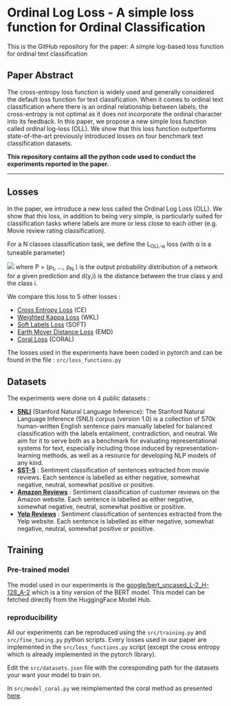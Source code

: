 # Ordinal Log Loss - A simple loss function for Ordinal Classification

This is the GitHub repository for the paper: 
A simple log-based loss function for ordinal text classification

## Paper Abstract
The cross-entropy loss function is widely used and generally considered the default loss function for text classification. When it comes to ordinal text classification where there is an ordinal relationship between labels, the cross-entropy is not optimal as it does not incorporate the ordinal character into its feedback. In this paper, we propose a new simple loss function called ordinal log-loss (OLL). We show that this loss function outperforms state-of-the-art previously introduced losses on four benchmark text classification datasets. 


**This repository contains all the python code used to conduct the experiments reported in the paper.**

---
## Losses

In the paper, we introduce a new loss called the Ordinal Log Loss (OLL). We show that this loss, in addition to being very simple, is particularly suited for classification tasks where labels are more or less close to each other (e.g. Movie review rating classification). 

For a N classes classification task, we define the L<sub>OLL-&alpha;</sub> loss (with &alpha; is a tuneable parameter)

<img src="https://render.githubusercontent.com/render/math?math=\Large\color{grey}\textbf{\mathcal{L}_{OLL-\alpha}(P,y) = -\sum_{i=1}^{N}\log(1-p_i) d(y,i)^\alpha}">
where P = (p<sub>1</sub>, ..., p<sub>N</sub> ) is the output probability distribution of a network for a given prediction and d(y,i) is the distance between the true class y and the class i.

We compare this loss to 5 other losses :
* [Cross Entropy Loss](https://pytorch.org/docs/stable/generated/torch.nn.CrossEntropyLoss.html) (CE)
* [Weighted Kappa Loss](https://www.sciencedirect.com/science/article/abs/pii/S0167865517301666?via%3Dihub) (WKL)
* [Soft Labels Loss](https://openaccess.thecvf.com/content_CVPR_2019/html/Diaz_Soft_Labels_for_Ordinal_Regression_CVPR_2019_paper.html) (SOFT)
* [Earth Mover Distance Loss](https://arxiv.org/abs/1611.05916) (EMD)
* [Coral Loss](https://github.com/Raschka-research-group/coral-cnn) (CORAL)

The losses used in the experiments have been coded in pytorch and can be found in the file : `src/loss_functions.py`

## Datasets 

The experiments were done on 4 public datasets : 
* **[SNLI](https://nlp.stanford.edu/projects/snli/)** (Stanford Natural Language Inference): The Stanford Natural Language Inference (SNLI) corpus (version 1.0) is a collection of 570k human-written English sentence pairs manually labeled for balanced classification with the labels entailment, contradiction, and neutral. We aim for it to serve both as a benchmark for evaluating representational systems for text, especially including those induced by representation-learning methods, as well as a resource for developing NLP models of any kind.
* **[SST-5](https://nlp.stanford.edu/sentiment/)** : Sentiment classification of sentences extracted from movie reviews. Each sentence is labelled as either negative, somewhat negative, neutral, somewhat positive or positive.
* **[Amazon Reviews](https://registry.opendata.aws/amazon-reviews-ml/)** : Sentiment classification of customer reviews on the Amazon website. Each sentence is labelled as either negative, somewhat negative, neutral, somewhat positive or positive.
* **[Yelp Reviews](https://www.yelp.com/dataset)** : Sentiment classification of sentences extracted from the Yelp website. Each sentence is labelled as either negative, somewhat negative, neutral, somewhat positive or positive.


## Training

### Pre-trained model
The model used in our experiments is the [google/bert_uncased_L-2_H-128_A-2](https://huggingface.co/google/bert_uncased_L-2_H-128_A-2) which is a tiny version of the BERT model. This model can be fetched directly from the HuggingFace Model Hub.

### reproducibility
All our experiments can be reproduced using the `src/training.py` and `src/fine_tuning.py` python scripts. 
Every losses used in our paper are implemented in the `src/loss_functions.py` script (except the cross entropy which is already implemented in the pytorch library).

Edit the `src/datasets.json` file with the coresponding path for the datasets your want your model to train on. 

In `src/model_coral.py` we reimplemented the coral method as presented [here](https://github.com/Raschka-research-group/coral-cnn). 


